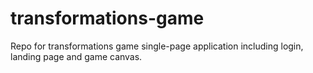 # transformations-game
Repo for transformations game single-page application including login, landing page and game canvas.
